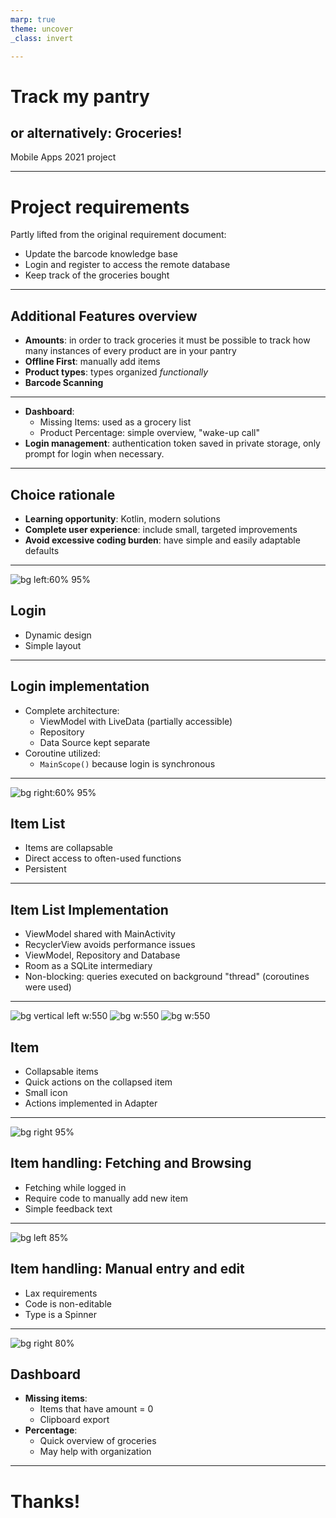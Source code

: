 ```yaml
---
marp: true
theme: uncover
_class: invert

---
```


# Track my pantry
## or alternatively: Groceries!

Mobile Apps 2021 project

---
<!-- _class: invert -->
# Project requirements
Partly lifted from the original requirement document:
- Update the barcode knowledge base
- Login and register to access the remote database
- Keep track of the groceries bought

---
<!-- _class: invert -->
## Additional Features overview
- **Amounts**: in order to track groceries it must be possible to track how many instances of every product are in your pantry
- **Offline First**: manually add items
- **Product types**: types organized _functionally_
- **Barcode Scanning**

---
<!-- _class: invert -->
- **Dashboard**:
    - Missing Items: used as a grocery list
    - Product Percentage: simple overview, "wake-up call"
- **Login management**: authentication token saved in private storage, only prompt for login when necessary.

---
<!-- _class: invert -->
## Choice rationale
- **Learning opportunity**: Kotlin, modern solutions
- **Complete user experience**: include small, targeted improvements
- **Avoid excessive coding burden**: have simple and easily adaptable defaults

---

![bg left:60% 95%](img/collage_login.jpg)
## Login
- Dynamic design
- Simple layout

---
<!-- _class: invert -->
## Login implementation
- Complete architecture:
    - ViewModel with LiveData (partially accessible)
    - Repository
    - Data Source kept separate
- Coroutine utilized:
    - `MainScope()` because login is synchronous

---

![bg right:60% 95%](img/collage_list.jpg)
## Item List
- Items are collapsable
- Direct access to often-used functions
- Persistent

---
<!-- _class: invert -->
## Item List Implementation
- ViewModel shared with MainActivity
- RecyclerView avoids performance issues
- ViewModel, Repository and Database
- Room as a SQLite intermediary
- Non-blocking: queries executed on background "thread" (coroutines were used)

---

![bg vertical left w:550](img/item_layout.jpg)
![bg w:550](img/item_open.jpg)
![bg w:550](img/item_closed.jpg)
## Item
- Collapsable items
- Quick actions on the collapsed item
- Small icon
- Actions implemented in Adapter

---

![bg right 95%](img/collage_search.jpg)
## Item handling: Fetching and Browsing
- Fetching while logged in
- Require code to manually add new item
- Simple feedback text

---

![bg left 85%](img/manual.jpg)
## Item handling: Manual entry and edit
- Lax requirements
- Code is non-editable
- Type is a Spinner

---

![bg right 80%](img/dashboard.jpg)
## Dashboard
- **Missing items**:
    - Items that have amount = 0
    - Clipboard export
- **Percentage**:
    - Quick overview of groceries
    - May help with organization

---
<!-- _class: invert -->
# Thanks!